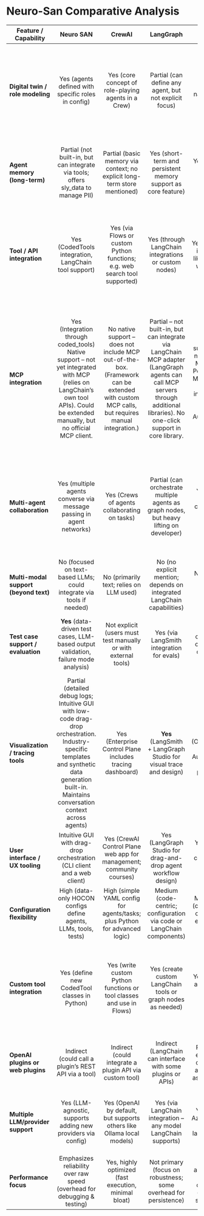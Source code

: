 # Neuro-San Comparative Analysis

| **Feature / Capability**              | **Neuro SAN** | **CrewAI** | **LangGraph** | **Autogen** | **Agno** | **PydanticAI** | **AWS Agent Studio** | **Google ADK** |
| ------------------------------------- | :----------: | :--------: | :-----------: | :---------: | :------: | :------------: | :---------: | :--------: |
| **Digital twin / role modeling**      | Yes (agents defined with specific roles in config) | Yes (core concept of role-playing agents in a Crew) | Partial (can define any agent, but not explicit focus) | Yes (agents have names/roles in team chats) | Yes (agents have backstories, teams with roles) | Partial (can create multiple agents in code, but no special role system) | No (not an agent framework) | Modular agent framework with both workflow agents (Sequential, Loop, Parallel for defined flows) and LLM-driven agents for dynamic b
| **Agent memory (long-term)**          | Partial (not built-in, but can integrate via tools; offers sly_data to manage PII) | Partial (basic memory via context; no explicit long-term store mentioned) | Yes (short-term and persistent memory support as core feature) | Yes (pluggable memory modules for agents) | Yes (pluggable Memory drivers for long-term storage) | Yes (via Pydantic models to maintain state; can integrate external memory manually) | N/A (no agents, but can log all prompts) | Handles Sessions, State, and Memory explicitly for each agent (control over what an agent remembers) |
| **Tool / API integration**            | Yes (CodedTools integration, LangChain tool support) | Yes (via Flows or custom Python functions; e.g. web search tool supported) | Yes (through LangChain integrations or custom nodes) | Yes (extensions include tools like code exec, web browse) | Yes (20+ built-in tools, easy to add custom) | Yes (dependency injection for tool data, can call Python funcs in agent logic) | N/A (not directly, but can call any model’s tools if exposed as LLM API) | Rich tool ecosystem: built-in tools (web search, code exec, etc.), custom Python tools, third-party integrations, and Google Cloud connectors |
| **MCP integration**            | Yes (Integration through coded_tools) Native support – not yet integrated with MCP (relies on LangChain’s own tool APIs). Could be extended manually, but no official MCP client. | No native support – does not include MCP out-of-the-box. (Framework can be extended with custom MCP calls, but requires manual integration.) | Partial – not built-in, but can integrate via LangChain MCP adapter (LangGraph agents can call MCP servers through additional libraries). No one-click support in core library. | No native support – does not implement MCP directly. Possible to use MCP by writing custom integration (no inherent support in Autogen’s API). | No native support – not integrated with MCP. Agents use direct API calls/tools. Developers would have to manually incorporate MCP if needed (no built-in client). | Yes – Full support. Built-in MCP client & server capabilities. Agents can connect to MCP servers as tools, and PydanticAI provides MCP servers for certain functions (e.g. run-code sandbox). Embraces MCP for interoperable tools. | No native support – MCP not built-in. Uses AWS’s own integration methods; no mention of MCP compatibility yet. (Could integrate MCP tools via custom code, but not provided out-of-box.) | Yes – Native support. ADK agents can directly interface with MCP servers (ADK includes an MCP tool adapter, also aligned with upcoming A2A messaging). |
| **Multi-agent collaboration**         | Yes (multiple agents converse via message passing in agent networks) | Yes (Crews of agents collaborating on tasks) | Partial (can orchestrate multiple agents as graph nodes, but heavy lifting on developer) | Yes (built for multi-agent conversations with async messaging) | Yes (Agent Teams with *route/collaborate/coordinate* modes) | Partial (no built-in multi-agent loop, but multiple agents can be orchestrated in Python) | No (handles single requests to models, no agent concept) | LLM-flexible (optimized for Google’s Vertex/Gemini, but also supports OpenAI and others). Even allows using agents as tools (one agent can call another). |
| **Multi-modal support (beyond text)** | No (focused on text-based LLMs; could integrate via tools if needed) | No (primarily text; relies on LLM used) | No (no explicit mention; depends on integrated LangChain capabilities) | Not yet (focus on text chat agents currently) | **Yes** (native support for image/audio/video I/O if model allows) | No (assumes text I/O, though could validate non-text outputs theoretically) | No (text and image generation endpoints, but not agent interpretation of images) | Supports multi-modal output using custom streaming |
| **Test case support / evaluation**    | **Yes** (data-driven test cases, LLM-based output validation, failure mode analysis) | Not explicit (users must test manually or with external tools) | Yes (via LangSmith integration for evals) | Yes (strong observability; can trace and debug agent behaviors) | Partial (real-time performance monitoring; no formal test cases but can evaluate via logs/UI) | Yes (type validation = built-in correctness checks; integration with Logfire for debugging) | Yes (callbacks to log every request/response for analysis; budget enforcement tests) | Strong evaluation and tracing support. |
| **Visualization / tracing tools**     | Partial (detailed debug logs; Intuitive GUI with low-code drag-drop orchestration. Industry-specific templates and synthetic data generation built-in. Maintains conversation context across agents) | Yes (Enterprise Control Plane includes tracing dashboard) | **Yes** (LangSmith + LangGraph Studio for visual trace and design) | Yes (OpenTelemetry support, AutoGen Studio UI for prototyping) | Yes (Monitoring UI on agno.com for session traces) | Partial (Logfire provides monitoring data; no visual flowchart since flow is code) | Yes (LiteLLM dashboard shows usage graphs, request logs, etc.) | Strong evaluation and tracing support. |
| **User interface / UX tooling**       | Intuitive GUI with drag-drop orchestration (CLI client and a web client) | Yes (CrewAI Control Plane web app for management; community courses) | Yes (LangGraph Studio for drag-and-drop agent workflow design) | Yes (AutoGen Studio low-code interface for building workflows) | Yes (Built-in chat web UI for agents; FastAPI endpoints for integration) | No dedicated UI (integrates with any Python UI or API easily, but not provided) | N/A (not an agent UI, but integrates with LangChain or other UIs by OpenAI-compatible API) | Only tracing UI for now |
| **Configuration flexibility**         | High (data-only HOCON configs define agents, LLMs, tools, tests) | High (simple YAML config for agents/tasks; plus Python for advanced logic) | Medium (code-centric; configuration via code or LangChain components) | Medium-High (code or Studio config; highly extensible via modules) | High (Python API for agents + many built-ins; minimal config needed, sensible defaults) | High (pure Python – use familiar code patterns; type hints for structure) | High (configure dozens of providers in one place; drop-in OpenAI API compatibility) | Low (Agent definitions require code) |
| **Custom tool integration**           | Yes (define new CodedTool classes in Python) | Yes (write custom Python functions or tool classes and use in Flows) | Yes (create custom LangChain tools or graph nodes as needed) | Yes (pluggable agent and tool classes in extensions) | Yes (easy to create new Tool plugins for any API or function) | Yes (just call or inject any Python function/service into agent logic) | N/A (can add new model APIs by contributing, but not about tools) | Rich tool ecosystem: built-in tools (web search, code exec, etc.), custom Python tools, third-party integrations, and Google Cloud connectors |
| **OpenAI plugins or web plugins**     | Indirect (could call a plugin’s REST API via a tool) | Indirect (could integrate a plugin API via custom tool) | Indirect (LangChain can interface with some plugins or APIs) | Possibly (not explicitly, but can integrate any HTTP API as a tool agent) | Indirect (no native plugin support, but can call plugin APIs via tools) | Indirect (would require custom code to call a plugin’s API and validate response) | N/A (LiteLLM itself could host a plugin if OpenAI plugin protocol is implemented in the future) | Optimized for Google’s Vertex/Gemini, but also supports OpenAI and others |
| **Multiple LLM/provider support**     | Yes (LLM-agnostic, supports adding new providers via config) | Yes (OpenAI by default, but supports others like Ollama local models) | Yes (via LangChain integration – any model LangChain supports) | Yes (OpenAI, Azure, etc., plus cross-language .NET) | Yes (23+ providers integrated) | Yes (OpenAI, Anthropic, Cohere, Mistral, etc. supported; extendable) | **Yes** (core purpose – unify 100+ LLMs behind one API) | LLM-Flexible - optimized for Google’s Vertex/Gemini, but also supports OpenAI and others |
| **Performance focus**                 | Emphasizes reliability over raw speed (overhead for debugging & testing) | Yes, highly optimized (fast execution, minimal bloat) | Not primary (focus on robustness; some overhead for persistence) | Yes, async architecture to improve concurrency (enterprise-scale design) | Yes, optimized (microsecond agent init, async ops for speed) | Moderate (type checks add safety; speed depends on Pydantic v2 and coding efficiency) | Yes, optimized gateway (lightweight proxy; adds minimal latency while preventing inefficiencies) | Production-grade design (used internally by Google) |
